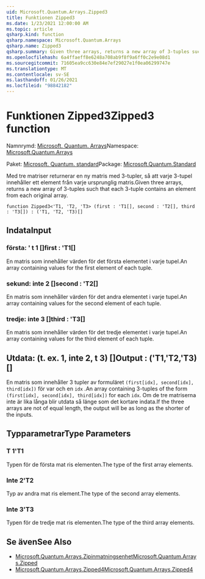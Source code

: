 ```yaml
---
uid: Microsoft.Quantum.Arrays.Zipped3
title: Funktionen Zipped3
ms.date: 1/23/2021 12:00:00 AM
ms.topic: article
qsharp.kind: function
qsharp.namespace: Microsoft.Quantum.Arrays
qsharp.name: Zipped3
qsharp.summary: Given three arrays, returns a new array of 3-tuples such that each 3-tuple contains an element from each original array.
ms.openlocfilehash: 6a4ffaeff8e6248a708ab9f8f9a6ff0c2e9e08d1
ms.sourcegitcommit: 71605ea9cc630e84e7ef29027e1f0ea06299747e
ms.translationtype: MT
ms.contentlocale: sv-SE
ms.lasthandoff: 01/26/2021
ms.locfileid: "98842182"
---
```

# <a name="zipped3-function"></a><span data-ttu-id="3f069-102">Funktionen Zipped3</span><span class="sxs-lookup"><span data-stu-id="3f069-102">Zipped3 function</span></span>

<span data-ttu-id="3f069-103">Namnrymd: [Microsoft. Quantum. Arrays](xref:Microsoft.Quantum.Arrays)</span><span class="sxs-lookup"><span data-stu-id="3f069-103">Namespace: [Microsoft.Quantum.Arrays](xref:Microsoft.Quantum.Arrays)</span></span>

<span data-ttu-id="3f069-104">Paket: [Microsoft. Quantum. standard](https://nuget.org/packages/Microsoft.Quantum.Standard)</span><span class="sxs-lookup"><span data-stu-id="3f069-104">Package: [Microsoft.Quantum.Standard](https://nuget.org/packages/Microsoft.Quantum.Standard)</span></span>


<span data-ttu-id="3f069-105">Med tre matriser returnerar en ny matris med 3-tupler, så att varje 3-tupel innehåller ett element från varje ursprunglig matris.</span><span class="sxs-lookup"><span data-stu-id="3f069-105">Given three arrays, returns a new array of 3-tuples such that each 3-tuple contains an element from each original array.</span></span>

```qsharp
function Zipped3<'T1, 'T2, 'T3> (first : 'T1[], second : 'T2[], third : 'T3[]) : ('T1, 'T2, 'T3)[]
```


## <a name="input"></a><span data-ttu-id="3f069-106">Indata</span><span class="sxs-lookup"><span data-stu-id="3f069-106">Input</span></span>

### <a name="first--t1"></a><span data-ttu-id="3f069-107">första: ' t 1 []</span><span class="sxs-lookup"><span data-stu-id="3f069-107">first : 'T1[]</span></span>

<span data-ttu-id="3f069-108">En matris som innehåller värden för det första elementet i varje tupel.</span><span class="sxs-lookup"><span data-stu-id="3f069-108">An array containing values for the first element of each tuple.</span></span>


### <a name="second--t2"></a><span data-ttu-id="3f069-109">sekund: inte 2 []</span><span class="sxs-lookup"><span data-stu-id="3f069-109">second : 'T2[]</span></span>

<span data-ttu-id="3f069-110">En matris som innehåller värden för det andra elementet i varje tupel.</span><span class="sxs-lookup"><span data-stu-id="3f069-110">An array containing values for the second element of each tuple.</span></span>


### <a name="third--t3"></a><span data-ttu-id="3f069-111">tredje: inte 3 []</span><span class="sxs-lookup"><span data-stu-id="3f069-111">third : 'T3[]</span></span>

<span data-ttu-id="3f069-112">En matris som innehåller värden för det tredje elementet i varje tupel.</span><span class="sxs-lookup"><span data-stu-id="3f069-112">An array containing values for the third element of each tuple.</span></span>



## <a name="output--t1t2t3"></a><span data-ttu-id="3f069-113">Utdata: (t. ex. 1, inte 2, t 3) []</span><span class="sxs-lookup"><span data-stu-id="3f069-113">Output : ('T1,'T2,'T3)[]</span></span>

<span data-ttu-id="3f069-114">En matris som innehåller 3 tupler av formuläret `(first[idx], second[idx], third[idx])` för var och en `idx` .</span><span class="sxs-lookup"><span data-stu-id="3f069-114">An array containing 3-tuples of the form `(first[idx], second[idx], third[idx])` for each `idx`.</span></span> <span data-ttu-id="3f069-115">Om de tre matriserna inte är lika långa blir utdata så länge som det kortare indata.</span><span class="sxs-lookup"><span data-stu-id="3f069-115">If the three arrays are not of equal length, the output will be as long as the shorter of the inputs.</span></span>

## <a name="type-parameters"></a><span data-ttu-id="3f069-116">Typparametrar</span><span class="sxs-lookup"><span data-stu-id="3f069-116">Type Parameters</span></span>

### <a name="t1"></a><span data-ttu-id="3f069-117">T 1</span><span class="sxs-lookup"><span data-stu-id="3f069-117">'T1</span></span>

<span data-ttu-id="3f069-118">Typen för de första mat ris elementen.</span><span class="sxs-lookup"><span data-stu-id="3f069-118">The type of the first array elements.</span></span>
### <a name="t2"></a><span data-ttu-id="3f069-119">Inte 2</span><span class="sxs-lookup"><span data-stu-id="3f069-119">'T2</span></span>

<span data-ttu-id="3f069-120">Typ av andra mat ris element.</span><span class="sxs-lookup"><span data-stu-id="3f069-120">The type of the second array elements.</span></span>
### <a name="t3"></a><span data-ttu-id="3f069-121">Inte 3</span><span class="sxs-lookup"><span data-stu-id="3f069-121">'T3</span></span>

<span data-ttu-id="3f069-122">Typen för de tredje mat ris elementen.</span><span class="sxs-lookup"><span data-stu-id="3f069-122">The type of the third array elements.</span></span>

## <a name="see-also"></a><span data-ttu-id="3f069-123">Se även</span><span class="sxs-lookup"><span data-stu-id="3f069-123">See Also</span></span>

- [<span data-ttu-id="3f069-124">Microsoft.Quantum.Arrays.Zipinmatningsenhet</span><span class="sxs-lookup"><span data-stu-id="3f069-124">Microsoft.Quantum.Arrays.Zipped</span></span>](xref:Microsoft.Quantum.Arrays.Zipped)
- [<span data-ttu-id="3f069-125">Microsoft.Quantum.Arrays.Zipped4</span><span class="sxs-lookup"><span data-stu-id="3f069-125">Microsoft.Quantum.Arrays.Zipped4</span></span>](xref:Microsoft.Quantum.Arrays.Zipped4)